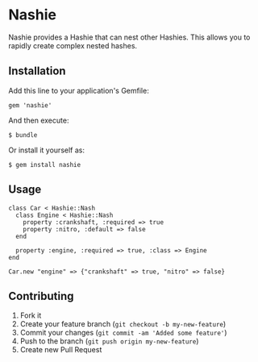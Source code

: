 # Nashie
Nashie provides a Hashie that can nest other Hashies.
This allows you to rapidly create complex nested hashes.

## Installation

Add this line to your application's Gemfile:

    gem 'nashie'

And then execute:

    $ bundle

Or install it yourself as:

    $ gem install nashie

## Usage

    class Car < Hashie::Nash
      class Engine < Hashie::Nash
        property :crankshaft, :required => true
        property :nitro, :default => false
      end
      
      property :engine, :required => true, :class => Engine 
    end

    Car.new "engine" => {"crankshaft" => true, "nitro" => false}

## Contributing

1. Fork it
2. Create your feature branch (`git checkout -b my-new-feature`)
3. Commit your changes (`git commit -am 'Added some feature'`)
4. Push to the branch (`git push origin my-new-feature`)
5. Create new Pull Request
